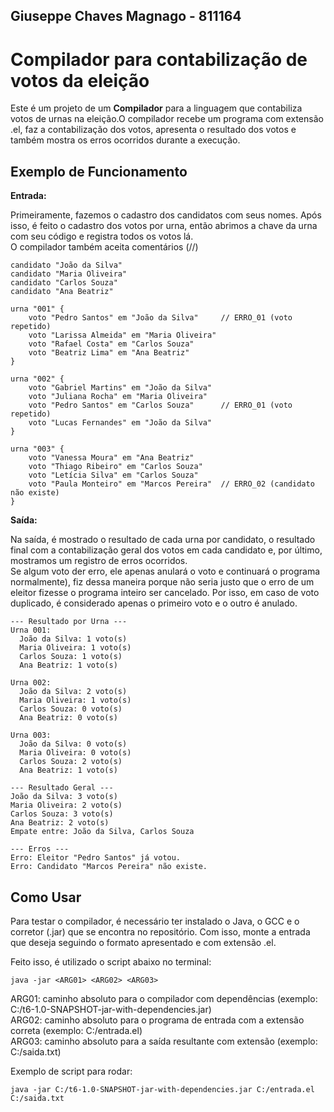 ## Giuseppe Chaves Magnago - 811164
# Compilador para contabilização de votos da eleição
Este é um projeto de um **Compilador** para a linguagem que contabiliza votos de urnas na eleição.O compilador recebe um programa com extensão .el, faz a contabilização dos votos, apresenta o resultado dos votos e também mostra os erros ocorridos durante a execução.

## Exemplo de Funcionamento
**Entrada:**

Primeiramente, fazemos o cadastro dos candidatos com seus nomes. Após isso, é feito o cadastro dos votos por urna, então abrimos a chave da urna com seu código e registra todos os votos lá. <br>
O compilador também aceita comentários (//)
```
candidato "João da Silva"
candidato "Maria Oliveira"
candidato "Carlos Souza"
candidato "Ana Beatriz"

urna "001" {
    voto "Pedro Santos" em "João da Silva"     // ERRO_01 (voto repetido)
    voto "Larissa Almeida" em "Maria Oliveira"
    voto "Rafael Costa" em "Carlos Souza"
    voto "Beatriz Lima" em "Ana Beatriz"
}

urna "002" {
    voto "Gabriel Martins" em "João da Silva"
    voto "Juliana Rocha" em "Maria Oliveira"
    voto "Pedro Santos" em "Carlos Souza"      // ERRO_01 (voto repetido)
    voto "Lucas Fernandes" em "João da Silva"
}

urna "003" {
    voto "Vanessa Moura" em "Ana Beatriz"
    voto "Thiago Ribeiro" em "Carlos Souza"
    voto "Letícia Silva" em "Carlos Souza"
    voto "Paula Monteiro" em "Marcos Pereira"  // ERRO_02 (candidato não existe)
}
```

**Saída:**

Na saída, é mostrado o resultado de cada urna por candidato, o resultado final com a contabilização geral dos votos em cada candidato e, por último, mostramos um registro de erros ocorridos. <br>
Se algum voto der erro, ele apenas anulará o voto e continuará o programa normalmente), fiz dessa maneira porque não seria justo que o erro de um eleitor fizesse o programa inteiro ser cancelado. Por isso, em caso de voto duplicado, é considerado apenas o primeiro voto e o outro é anulado.
```
--- Resultado por Urna ---
Urna 001:
  João da Silva: 1 voto(s)
  Maria Oliveira: 1 voto(s)
  Carlos Souza: 1 voto(s)
  Ana Beatriz: 1 voto(s)

Urna 002:
  João da Silva: 2 voto(s)
  Maria Oliveira: 1 voto(s)
  Carlos Souza: 0 voto(s)
  Ana Beatriz: 0 voto(s)

Urna 003:
  João da Silva: 0 voto(s)
  Maria Oliveira: 0 voto(s)
  Carlos Souza: 2 voto(s)
  Ana Beatriz: 1 voto(s)

--- Resultado Geral ---
João da Silva: 3 voto(s)
Maria Oliveira: 2 voto(s)
Carlos Souza: 3 voto(s)
Ana Beatriz: 2 voto(s)
Empate entre: João da Silva, Carlos Souza

--- Erros ---
Erro: Eleitor "Pedro Santos" já votou.
Erro: Candidato "Marcos Pereira" não existe.
```

## Como Usar <br>
Para testar o compilador, é necessário ter instalado o Java, o GCC e o corretor (.jar) que se encontra no repositório. Com isso, monte a entrada que deseja seguindo o formato apresentado e com extensão .el.

Feito isso, é utilizado o script abaixo no terminal:

```
java -jar <ARG01> <ARG02> <ARG03>
```
ARG01: caminho absoluto para o compilador com dependências (exemplo: C:/t6-1.0-SNAPSHOT-jar-with-dependencies.jar) <br>
ARG02: caminho absoluto para o programa de entrada com a extensão correta (exemplo: C:/entrada.el) <br>
ARG03: caminho absoluto para a saída resultante com extensão (exemplo: C:/saida.txt) <br>

Exemplo de script para rodar:
```
java -jar C:/t6-1.0-SNAPSHOT-jar-with-dependencies.jar C:/entrada.el C:/saida.txt
```
